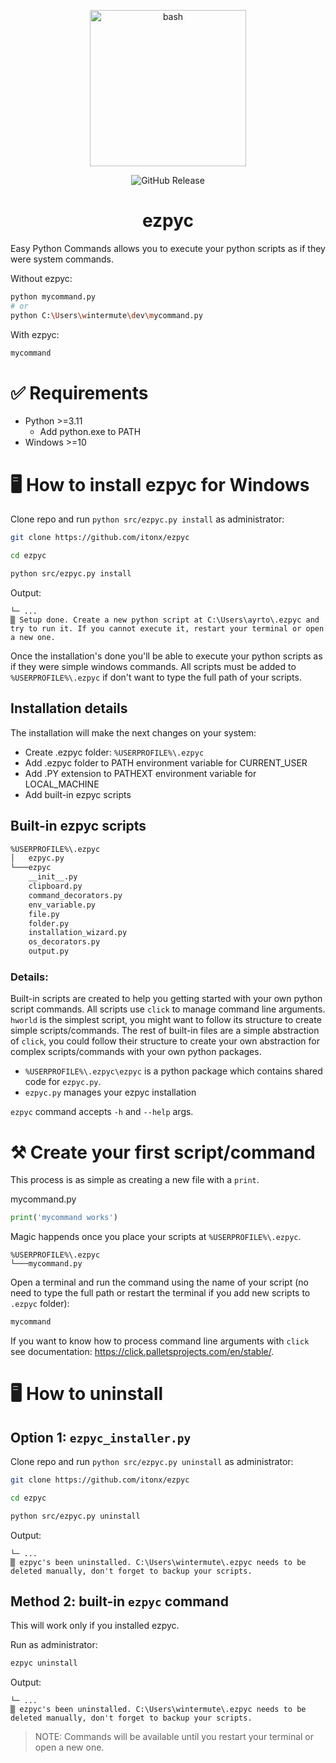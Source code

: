 <p align="center">
  <img width="250px" src="https://raw.githubusercontent.com/marwin1991/profile-technology-icons/refs/heads/main/icons/bash.png" alt="bash" title="bash"/>
</p>
<p align="center">
<img alt="GitHub Release" src="https://img.shields.io/github/v/release/itonx/ezpyc">
</p>

# <div align="center">ezpyc</div>

Easy Python Commands allows you to execute your python scripts as if they were system commands.

Without ezpyc:

```bash
python mycommand.py
# or
python C:\Users\wintermute\dev\mycommand.py
```

With ezpyc:

```bash
mycommand
```

# ✅ Requirements

- Python >=3.11
  - Add python.exe to PATH
- Windows >=10

# 🖥️ How to install ezpyc for Windows

Clone repo and run `python src/ezpyc.py install` as administrator:

```bash
git clone https://github.com/itonx/ezpyc
```

```bash
cd ezpyc
```

```bash
python src/ezpyc.py install
```

Output:

```
└─ ...
▒ Setup done. Create a new python script at C:\Users\ayrto\.ezpyc and try to run it. If you cannot execute it, restart your terminal or open a new one.
```

Once the installation's done you'll be able to execute your python scripts as if they were simple windows commands. All scripts must be added to `%USERPROFILE%\.ezpyc` if don't want to type the full path of your scripts.

## Installation details

The installation will make the next changes on your system:

- Create .ezpyc folder: `%USERPROFILE%\.ezpyc`
- Add .ezpyc folder to PATH environment variable for CURRENT_USER
- Add .PY extension to PATHEXT environment variable for LOCAL_MACHINE
- Add built-in ezpyc scripts

## Built-in ezpyc scripts

```bash
%USERPROFILE%\.ezpyc
│   ezpyc.py
└───ezpyc
    __init__.py
    clipboard.py
    command_decorators.py
    env_variable.py
    file.py
    folder.py
    installation_wizard.py
    os_decorators.py
    output.py
```

### Details:

Built-in scripts are created to help you getting started with your own python script commands. All scripts use `click` to manage command line arguments. `hworld` is the simplest script, you might want to follow its structure to create simple scripts/commands. The rest of built-in files are a simple abstraction of `click`, you could follow their structure to create your own abstraction for complex scripts/commands with your own python packages.

- `%USERPROFILE%\.ezpyc\ezpyc` is a python package which contains shared code for `ezpyc.py`.
- `ezpyc.py` manages your ezpyc installation

`ezpyc` command accepts `-h` and `--help` args.

# ⚒️ Create your first script/command

This process is as simple as creating a new file with a `print`.

mycommand.py

```python
print('mycommand works')
```

Magic happends once you place your scripts at `%USERPROFILE%\.ezpyc`.

```
%USERPROFILE%\.ezpyc
└───mycommand.py
```

Open a terminal and run the command using the name of your script (no need to type the full path or restart the terminal if you add new scripts to `.ezpyc` folder):

```bash
mycommand
```

If you want to know how to process command line arguments with `click` see documentation: https://click.palletsprojects.com/en/stable/.

# 🖥️ How to uninstall

## Option 1: `ezpyc_installer.py`

Clone repo and run `python src/ezpyc.py uninstall` as administrator:

```bash
git clone https://github.com/itonx/ezpyc
```

```bash
cd ezpyc
```

```bash
python src/ezpyc.py uninstall
```

Output:

```
└─ ...
▒ ezpyc's been uninstalled. C:\Users\wintermute\.ezpyc needs to be deleted manually, don't forget to backup your scripts.
```

## Method 2: built-in `ezpyc` command

This will work only if you installed ezpyc.

Run as administrator:

```bash
ezpyc uninstall
```

Output:

```
└─ ...
▒ ezpyc's been uninstalled. C:\Users\wintermute\.ezpyc needs to be deleted manually, don't forget to backup your scripts.
```

> NOTE: Commands will be available until you restart your terminal or open a new one.
